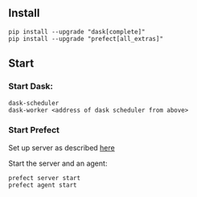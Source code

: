 ## Install

```shell script
pip install --upgrade "dask[complete]"
pip install --upgrade "prefect[all_extras]"
```

## Start

### Start Dask:

```shell script
dask-scheduler
dask-worker <address of dask scheduler from above>
```

### Start Prefect

Set up server as described [here](https://docs.prefect.io/core/getting_started/installation.html#running-the-local-server-and-ui)

Start the server and an agent:

```shell script
prefect server start
prefect agent start
```


